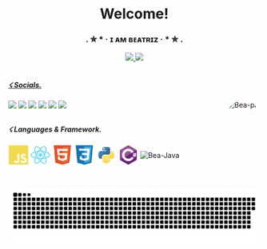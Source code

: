 <h1 align="center">Welcome!</h1>
<h3 align="center">.    ✮     *  ·  ɪ ᴀᴍ ʙᴇᴀᴛʀɪz · *     ✮    . </h3>

<div align="center">
  <a href="https://github.com/beamedeiros">
  <img height="150em" src="https://github-readme-stats.vercel.app/api?username=beamedeiros&show_icons=true&theme=noctis_minimus&include_all_commits=true&count_private=true"/>
  <img height="150em" src="https://github-readme-stats.vercel.app/api/top-langs/?username=beamedeiros&layout=compact&langs_count=7&theme=noctis_minimus"/>
</div>

<div style="display: inline_block"><br>
  <h5> ☇ Socials. </h5>
   <a href="https://www.youtube.com/channel/UClfy_4umd8FKTh6HQfEtXUA" target="_blank"><img height='50'src="https://cdn-icons-png.flaticon.com/512/185/185983.png" target="_blank"></a>
  <a href="https://www.instagram.com/beamedeirosz/" target="_blank"><img height='50' src="https://cdn-icons-png.flaticon.com/512/185/185985.png" target="_blank"></a>
  <a href = "mailto:biamedeirosassim@gmail.com"><img height='50' src="https://cdn-icons-png.flaticon.com/512/2913/2913990.png" target="_blank"></a>
  <a href="https://www.linkedin.com/in/beatriz-medeiros-a98396202/" target="_blank"><img height='50' src="https://cdn-icons-png.flaticon.com/512/185/185964.png" target="_blank"></a>  
  <a href="https://www.pinterest.se/anbhdbaby/_saved/" target="_blank"><img height='50' src="https://cdn-icons-png.flaticon.com/512/185/185986.png" target="_blank"></a>  
  <a href="https://open.spotify.com/user/j8o8v78mrfvgc9r8bu27xe7nc" target="_blank"><img height='50' src="https://cdn-icons-png.flaticon.com/512/185/185974.png" target="_blank"></a>  
  <a href="https://www.instagram.com/p/COS9sMzhY7l/" target="_blank"><img align="right" alt="Bea-pic" height="175" style="border-radius:50px;" src="https://media.discordapp.net/attachments/784174153506488330/945687781185843240/PicsArt_02-22-11.16.25.png?width=603&height=603" target="_blank"></a>  
</div>
  
  ##
  
 <div style="display: inline_block">
   <h5> ☇ Languages & Framework. </h5>
  <img align="center" alt="Bea-Js" height="40" width="40" src="https://raw.githubusercontent.com/devicons/devicon/master/icons/javascript/javascript-plain.svg">
  <img align="center" alt="Bea-React" height="40" width="40" src="https://raw.githubusercontent.com/devicons/devicon/master/icons/react/react-original.svg">
  <img align="center" alt="Bea-HTML" height="40" width="40" src="https://raw.githubusercontent.com/devicons/devicon/master/icons/html5/html5-original.svg">
  <img align="center" alt="Bea-CSS" height="40" width="40" src="https://raw.githubusercontent.com/devicons/devicon/master/icons/css3/css3-original.svg">
  <img align="center" alt="Bea-Python" height="40" width="40" src="https://raw.githubusercontent.com/devicons/devicon/master/icons/python/python-original.svg">
  <img align="center" alt="Bea-Csharp" height="40" width="40" src="https://raw.githubusercontent.com/devicons/devicon/master/icons/csharp/csharp-original.svg">
   <img align="center" alt="Bea-Java" height="55" width="55" src="https://camo.githubusercontent.com/7b23e6c442adf9ef0714d6b52c2621b3ebef58bcc2f101b8dabab05904201e4f/68747470733a2f2f63646e2e69636f6e73636f75742e636f6d2f69636f6e2f667265652f706e672d3235362f6a6176612d34332d3536393330352e706e67">
  
   
   ![Snake animation](https://github.com/beamedeiros/beamedeiros/blob/output/github-contribution-grid-snake.svg)
   
  </div>

